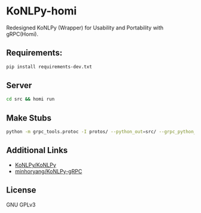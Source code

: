 # KoNLPy-homi
Redesigned KoNLPy (Wrapper) for Usability and Portability with gRPC(Homi).

## Requirements:
```bash
pip install requirements-dev.txt
```


## Server
```bash
cd src && homi run
```

## Make Stubs
```bash
python -m grpc_tools.protoc -I protos/ --python_out=src/ --grpc_python_out=src/ protos/konlpy_homi/api/*/*.proto
```

## Additional Links
- [KoNLPy/KoNLPy](https://github.com/konlpy/konlpy)
- [minhoryang/KoNLPy-gRPC](https://github.com/minhoryang/KoNLPy-gRPC)


## License
GNU GPLv3
